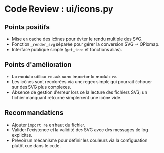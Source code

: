 # Code Review : ui/icons.py

## Points positifs
- Mise en cache des icônes pour éviter le rendu multiple des SVG.
- Fonction `_render_svg` séparée pour gérer la conversion SVG → QPixmap.
- Interface publique simple (`get_icon` et fonctions alias).

## Points d'amélioration
- Le module utilise `re.sub` sans importer le module `re`.
- Les icônes sont recolorées via une regex simple qui pourrait échouer sur des SVG plus complexes.
- Absence de gestion d'erreur lors de la lecture des fichiers SVG; un fichier manquant retourne simplement une icône vide.

## Recommandations
- Ajouter `import re` en haut du fichier.
- Valider l'existence et la validité des SVG avec des messages de log explicites.
- Prévoir un mécanisme pour définir les couleurs via la configuration plutôt que dans le code.
